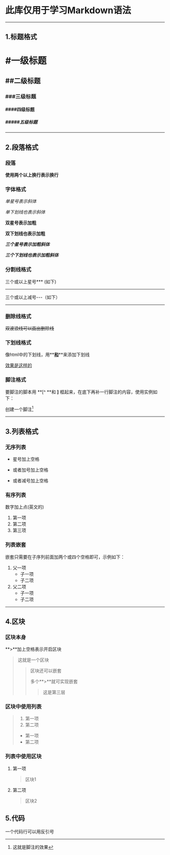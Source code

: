 # 此库仅用于学习Markdown语法

---

## 1.标题格式

# #一级标题

## ##二级标题

### ###三级标题

#### ####四级标题

##### #####五级标题

---

## 2.段落格式

### 段落

**使用两个以上换行表示换行**

### 字体格式

*单星号表示斜体*

_单下划线也表示斜体_

**双星号表示加粗**

__双下划线也表示加粗__

***三个星号表示加粗斜体***

___三个下划线也表示加粗斜体___

### 分割线格式

三个或以上星号***  (如下)

***

三个或以上减号---（如下）

---

### 删除线格式

~~双波浪线可以画出删除线~~

### 下划线格式

像html中的下划线，用**<u>**和**</u>**来添加下划线

<u>效果是这样的</u>

###  脚注格式

要脚注的脚本用 **[^ **和 **]** 框起来，在底下再补一行脚注的内容，使用实例如下：

创建一个脚注[^脚注]

[^脚注]:这就是脚注的效果

---

## 3.列表格式

### 无序列表

* 星号加上空格 
+ 或者加号加上空格
- 或者减号加上空格

### 有序列表

数字加上点(英文的)

1. 第一项
2. 第二项
3. 第三项

### 列表嵌套

嵌套只需要在子序列前面加两个或四个空格即可，示例如下：

1. 父一项
   * 子一项
   * 子二项
2. 父二项
   * 子一项
   * 子二项

---

## 4.区块

### 区块本身

**>**加上空格表示开启区块

> 这就是一个区块
> > 区块还可以嵌套
> >
> > 多个**>**就可实现嵌套
> >
> > > 这是第三层

### 区块中使用列表

> 1. 第一项
> 2. 第二项
> * 第一项
> * 第二项

### 列表中使用区块

1. 第一项
   
   > 区块1
   
2. 第二项

   > 区块2

## 5.代码

一个代码行可以用反引号

